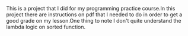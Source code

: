 This is a project that I did for my programming practice course.In this project there are instructions on pdf that I needed to do in order to get a good grade on my lesson.One thing to note I don't quite understand the lambda logic on sorted function.
